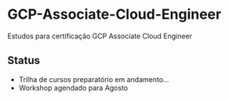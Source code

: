 # GCP-Associate-Cloud-Engineer

Estudos para certificação GCP Associate Cloud Engineer

## Status
- Trilha de cursos preparatório em andamento...
- Workshop agendado para Agosto